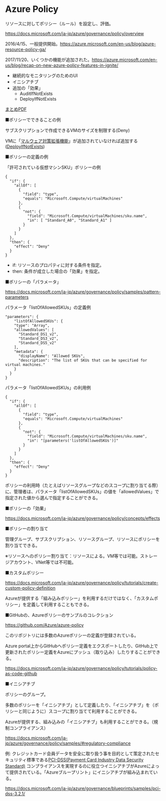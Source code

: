 # Azure Policy

リソースに対してポリシー（ルール）を設定し、評価。

https://docs.microsoft.com/ja-jp/azure/governance/policy/overview

2016/4/15、一般提供開始。https://azure.microsoft.com/en-us/blog/azure-resource-policy-ga/

2017/11/20、いくつかの機能が追加された。https://azure.microsoft.com/en-us/blog/recap-on-new-azure-policy-features-in-ignite/

- 継続的なモニタリングのためのUI
- イニシアチブ
- 追加の「効果」
  - AuditIfNotExists
  - DeployIfNotExists

[まとめPDF](../AZ-104/pdf/mod02/ロール・ポリシー全体像.pdf)


■ポリシーでできることの例

サブスクリプションで作成できるVMのサイズを制限する(Deny)

VMに「[マルウェア対策拡張機能](https://docs.microsoft.com/ja-jp/azure/virtual-machines/extensions/iaas-antimalware-windows)」が追加されていなければ追加する([DeployIfNotExists](https://docs.microsoft.com/ja-jp/azure/governance/policy/concepts/effects#deployifnotexists))

■ポリシーの定義の例


「許可されている仮想マシンSKU」ポリシーの例

```
{
  "if": {
    "allOf": [
      {
        "field": "type",
        "equals": "Microsoft.Compute/virtualMachines"
      },
      {
        "not": {
          "field": "Microsoft.Compute/virtualMachines/sku.name",
          "in": [ "Standard_A0", "Standard_A1" ]
        }
      }
    ]
  },
  "then": {
    "effect": "Deny"
  }
}
```

- if: リソースのプロパティに対する条件を指定。
- then: 条件が成立した場合の「効果」を指定。


■ポリシーの「パラメータ」

https://docs.microsoft.com/ja-jp/azure/governance/policy/samples/pattern-parameters

パラメータ「listOfAllowedSKUs」の定義例
```
"parameters": {
    "listOfAllowedSKUs": {
    "type": "Array",
    "allowedValues": [
      "Standard_DS1_v2",
      "Standard_DS3_v2",
      "Standard_DS5_v2"
    ],
    "metadata": {
      "displayName": "Allowed SKUs",
      "description": "The list of SKUs that can be specified for virtual machines."
    }
  }
}
```

パラメータ「listOfAllowedSKUs」の利用例
```
{
  "if": {
    "allOf": [
      {
        "field": "type",
        "equals": "Microsoft.Compute/virtualMachines"
      },
      {
        "not": {
          "field": "Microsoft.Compute/virtualMachines/sku.name",
          "in": "[parameters('listOfAllowedSKUs')]"
        }
      }
    ]
  },
  "then": {
    "effect": "Deny"
  }
}
```

ポリシーの利用時（たとえばリソースグループなどのスコープに割り当てる際）に、管理者は、パラメータ「listOfAllowedSKUs」の値を「allowedValues」で指定された値から選んで指定することができる。

■ポリシーの「効果」

https://docs.microsoft.com/ja-jp/azure/governance/policy/concepts/effects

■ポリシーの割り当て


管理グループ、サブスクリプション、リソースグループ、リソースにポリシーを割り当てできる。

※リソースへのポリシー割り当て：リソースによる。VM等では可能。ストレージアカウント、VNet等では不可能。


■カスタムポリシー

https://docs.microsoft.com/ja-jp/azure/governance/policy/tutorials/create-custom-policy-definition

Azureが提供する「組み込みポリシー」を利用するだけではなく、「カスタムポリシー」を定義して利用することもできる。

■GitHubの、Azureポリシーのサンプルのコレクション

https://github.com/Azure/azure-policy

このリポジトリには多数のAzureポリシーの定義が登録されている。

Azure portal上からGitHubへポリシー定義をエクスポートしたり、GitHub上で更新されたポリシー定義をAzureにプッシュ（取り込み）したりすることができる。

https://docs.microsoft.com/ja-jp/azure/governance/policy/tutorials/policy-as-code-github

■イニシアチブ

ポリシーのグループ。

多数のポリシーを「イニシアチブ」として定義したり、「イニシアチブ」を（ポリシーと同じように）スコープに割り当てて利用することができる。


Azureが提供する、組み込みの「イニシアチブ」も利用することができる。（規制コンプライアンス）

https://docs.microsoft.com/ja-jp/azure/governance/policy/samples/#regulatory-compliance

例: クレジットカード会員データを安全に取り扱う事を目的として策定されたセキュリティ標準である[PCI-DSS(Payment Card Industry Data Security Standard)](https://www.jcdsc.org/pci_dss.php) コンプライアンスを実現するのに役立つイニシアチブがAzureによって提供されている。「Azureブループリント」にイニシアチブが組み込まれている。

https://docs.microsoft.com/ja-jp/azure/governance/blueprints/samples/pci-dss-3.2.1/
